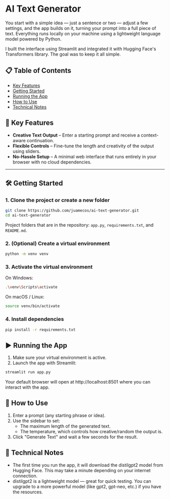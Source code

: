 # AI Text Generator

You start with a simple idea — just a sentence or two — adjust a few settings, and the app builds on it, turning your prompt into a full piece of text. Everything runs locally on your machine using a lightweight language model powered by Python.

I built the interface using Streamlit and integrated it with Hugging Face's Transformers library. The goal was to keep it all simple.

## 📋 Table of Contents
- [Key Features](#-key-features)
- [Getting Started](#-getting-started)
- [Running the App](#-running-the-app)
- [How to Use](#-how-to-use)
- [Technical Notes](#-technical-notes)


## 🚀 Key Features

* **Creative Text Output** – Enter a starting prompt and receive a context-aware continuation.
* **Flexible Controls** – Fine-tune the length and creativity of the output using sliders.
* **No-Hassle Setup** – A minimal web interface that runs entirely in your browser with no cloud dependencies.

---

## 🛠 Getting Started

### 1. Clone the project or create a new folder

```bash
git clone https://github.com/juamecos/ai-text-generator.git
cd ai-text-generator
```

Project folders that are in the repository: `app.py`, `requirements.txt`, and `README.md`.

### 2. (Optional) Create a virtual environment

```bash
python -m venv venv
```

### 3. Activate the virtual environment

On Windows:
```bash
.\venv\Scripts\activate
```

On macOS / Linux:
```bash
source venv/bin/activate
```

### 4. Install dependencies

```bash
pip install -r requirements.txt
```

## ▶️ Running the App

1. Make sure your virtual environment is active.
2. Launch the app with Streamlit:

```bash
streamlit run app.py
```

Your default browser will open at http://localhost:8501 where you can interact with the app.

## 🧭 How to Use

1. Enter a prompt (any starting phrase or idea).
2. Use the sidebar to set:
   - The maximum length of the generated text.
   - The temperature, which controls how creative/random the output is.
3. Click "Generate Text" and wait a few seconds for the result.

## 🧠 Technical Notes

- The first time you run the app, it will download the distilgpt2 model from Hugging Face. This may take a minute depending on your internet connection.
- distilgpt2 is a lightweight model — great for quick testing. You can upgrade to a more powerful model (like gpt2, gpt-neo, etc.) if you have the resources.
